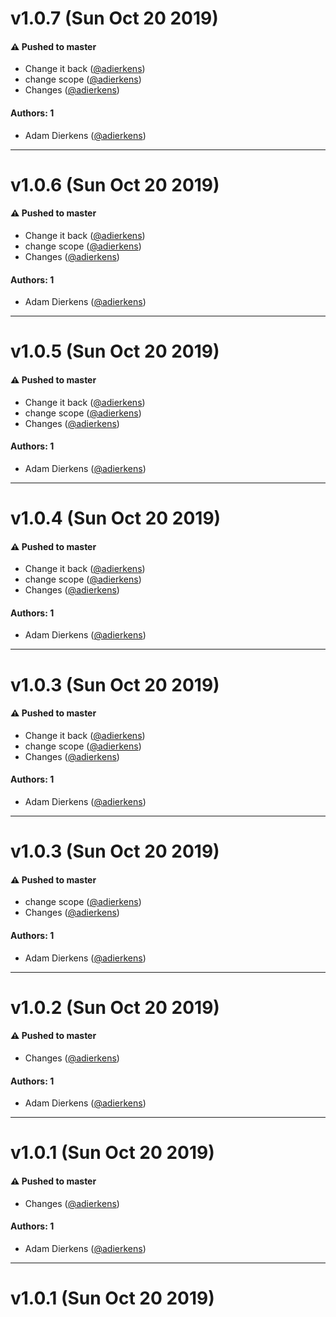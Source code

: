 # v1.0.7 (Sun Oct 20 2019)

#### ⚠️  Pushed to master

- Change it back  ([@adierkens](https://github.com/adierkens))
- change scope  ([@adierkens](https://github.com/adierkens))
- Changes  ([@adierkens](https://github.com/adierkens))

#### Authors: 1

- Adam Dierkens ([@adierkens](https://github.com/adierkens))

---

# v1.0.6 (Sun Oct 20 2019)

#### ⚠️  Pushed to master

- Change it back  ([@adierkens](https://github.com/adierkens))
- change scope  ([@adierkens](https://github.com/adierkens))
- Changes  ([@adierkens](https://github.com/adierkens))

#### Authors: 1

- Adam Dierkens ([@adierkens](https://github.com/adierkens))

---

# v1.0.5 (Sun Oct 20 2019)

#### ⚠️  Pushed to master

- Change it back  ([@adierkens](https://github.com/adierkens))
- change scope  ([@adierkens](https://github.com/adierkens))
- Changes  ([@adierkens](https://github.com/adierkens))

#### Authors: 1

- Adam Dierkens ([@adierkens](https://github.com/adierkens))

---

# v1.0.4 (Sun Oct 20 2019)

#### ⚠️  Pushed to master

- Change it back  ([@adierkens](https://github.com/adierkens))
- change scope  ([@adierkens](https://github.com/adierkens))
- Changes  ([@adierkens](https://github.com/adierkens))

#### Authors: 1

- Adam Dierkens ([@adierkens](https://github.com/adierkens))

---

# v1.0.3 (Sun Oct 20 2019)

#### ⚠️  Pushed to master

- Change it back  ([@adierkens](https://github.com/adierkens))
- change scope  ([@adierkens](https://github.com/adierkens))
- Changes  ([@adierkens](https://github.com/adierkens))

#### Authors: 1

- Adam Dierkens ([@adierkens](https://github.com/adierkens))

---

# v1.0.3 (Sun Oct 20 2019)

#### ⚠️  Pushed to master

- change scope  ([@adierkens](https://github.com/adierkens))
- Changes  ([@adierkens](https://github.com/adierkens))

#### Authors: 1

- Adam Dierkens ([@adierkens](https://github.com/adierkens))

---

# v1.0.2 (Sun Oct 20 2019)

#### ⚠️  Pushed to master

- Changes  ([@adierkens](https://github.com/adierkens))

#### Authors: 1

- Adam Dierkens ([@adierkens](https://github.com/adierkens))

---

# v1.0.1 (Sun Oct 20 2019)

#### ⚠️  Pushed to master

- Changes  ([@adierkens](https://github.com/adierkens))

#### Authors: 1

- Adam Dierkens ([@adierkens](https://github.com/adierkens))

---

# v1.0.1 (Sun Oct 20 2019)

